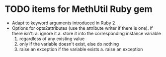 # TODO items for MethUtil Ruby gem

* Adapt to keyword arguments introduced in Ruby 2
* Options for opts2attributes (use the attribute writer if there is
  one).  If there isn't:
  a. ignore it
  a. store it into the corresponding instance variable
     1. regardless of any existing value
     1. only if the variable doesn't exist, else do nothing
     1. raise an exception if the variable exists
  a. raise an exception

  
<!-- Local Variables: -->
<!-- mode: markdown -->
<!-- page-delimiter: "^[[:space:]]*<!-- \\(--\\|\\+\\+\\)" -->
<!-- eval: (if (intern-soft "fci-mode") (fci-mode 1)) -->
<!-- eval: (auto-fill-mode 1) -->
<!-- End: -->
